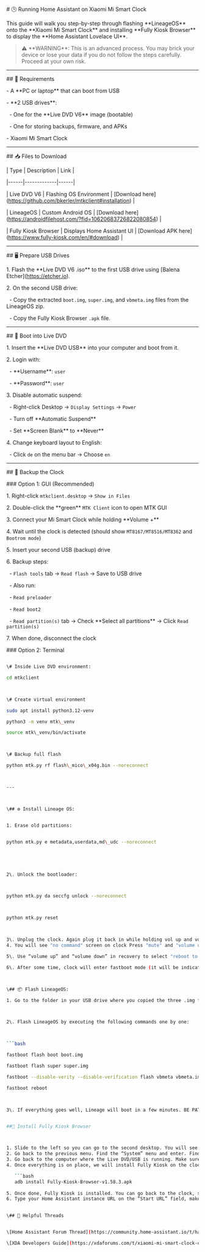 \# 🕒 Running Home Assistant on Xiaomi Mi Smart Clock



This guide will walk you step-by-step through flashing \*\*LineageOS\*\* onto the \*\*Xiaomi Mi Smart Clock\*\* and installing \*\*Fully Kiosk Browser\*\* to display the \*\*Home Assistant Lovelace UI\*\*.



> ⚠️ \*\*WARNING\*\*: This is an advanced process. You may brick your device or lose your data if you do not follow the steps carefully. Proceed at your own risk.



---



\## 🔧 Requirements



\- A \*\*PC or laptop\*\* that can boot from USB

\- \*\*2 USB drives\*\*:

&nbsp; - One for the \*\*Live DVD V6\*\* image (bootable)

&nbsp; - One for storing backups, firmware, and APKs

\- Xiaomi Mi Smart Clock



---



\## 📥 Files to Download



| Type | Description | Link |

|------|-------------|------|

| Live DVD V6 | Flashing OS Environment | \[Download here](https://github.com/bkerler/mtkclient#installation) |

| LineageOS | Custom Android OS | \[Download here](https://androidfilehost.com/?fid=10620683726822080854) |

| Fully Kiosk Browser | Displays Home Assistant UI | \[Download APK here](https://www.fully-kiosk.com/en/#download) |



---



\## 🖥️ Prepare USB Drives



1\. Flash the \*\*Live DVD V6 .iso\*\* to the first USB drive using \[Balena Etcher](https://etcher.io).

2\. On the second USB drive:

&nbsp;  - Copy the extracted `boot.img`, `super.img`, and `vbmeta.img` files from the LineageOS zip.

&nbsp;  - Copy the Fully Kiosk Browser `.apk` file.



---



\## 🚀 Boot into Live DVD



1\. Insert the \*\*Live DVD USB\*\* into your computer and boot from it.

2\. Login with:

&nbsp;  - \*\*Username\*\*: `user`

&nbsp;  - \*\*Password\*\*: `user`

3\. Disable automatic suspend:

&nbsp;  - Right-click Desktop → `Display Settings` → `Power`

&nbsp;  - Turn off \*\*Automatic Suspend\*\*

&nbsp;  - Set \*\*Screen Blank\*\* to \*\*Never\*\*

4\. Change keyboard layout to English:

&nbsp;  - Click `de` on the menu bar → Choose `en`



---



\## 💾 Backup the Clock



\### Option 1: GUI (Recommended)



1\. Right-click `mtkclient.desktop` → `Show in Files`

2\. Double-click the \*\*green\*\* `MTK Client` icon to open MTK GUI

3\. Connect your Mi Smart Clock while holding \*\*Volume +\*\*

4\. Wait until the clock is detected (should show `MT8167/MT8516/MT8362` and `Bootrom mode`)

5\. Insert your second USB (backup) drive

6\. Backup steps:

&nbsp;  - `Flash tools` tab → `Read flash` → Save to USB drive

&nbsp;  - Also run:

&nbsp;    - `Read preloader`

&nbsp;    - `Read boot2`

&nbsp;  - `Read partition(s)` tab → Check \*\*Select all partitions\*\* → Click `Read partition(s)`

7\. When done, disconnect the clock



\### Option 2: Terminal



```bash

\# Inside Live DVD environment:

cd mtkclient



\# Create virtual environment

sudo apt install python3.12-venv

python3 -m venv mtk\_venv

source mtk\_venv/bin/activate



\# Backup full flash

python mtk.py rf flash\_mico\_x04g.bin --noreconnect



---



\## ⚙️ Install Lineage OS:


1. Erase old partitions:


python mtk.py e metadata,userdata,md\_udc --noreconnect





2\. Unlock the bootloader:



python mtk.py da seccfg unlock --noreconnect



python mtk.py reset



3\. Unplug the clock. Again plug it back in while holding vol up and volume down. 
4. You will see "no command" screen on clock Press "mute" and "volume up" to enter recovery mode. 

5\. Use “volume up” and “volume down” in recovery to select "reboot to bootloader"

6\. After some time, clock will enter fastboot mode (it will be indicated with a small text at the bottom of the clock screen).



\## 📦 Flash LineageOS:

1. Go to the folder in your USB drive where you copied the three .img files as per point 4 by clicking on the USB drive icon in your desktop, but do not enter the folder itself. Right click on such folder (or the USB drive itself if you copied the .img files in USB drive root) and select “Open in Terminal”.



2\. Flash LineageOS by executing the following commands one by one:



```bash

fastboot flash boot boot.img

fastboot flash super super.img

fastboot --disable-verity --disable-verification flash vbmeta vbmeta.img

fastboot reboot



3\. If everything goes well, Lineage will boot in a few minutes. BE PATIENT! Be advised that Lineage boot times are long. Expect to be seeing the “Orange State” screen displayed for a few minutes, although it says that it will boot in 5 seconds.Furthermore, you will see a blank screen, Lineage logo animation and a white rectangle screen form some time. Again… BE PATIENT! The whole process will take 5-6 minutes from the moment that you plug the device in to the moment where the startup wizard starts at.


##📱 Install Fully Kiosk Browser



1. Slide to the left so you can go to the second desktop. You will see there the settings icon. Click on it. Go to the “Device information” option at the bottom of the screen and click on it. Slide down to the latest option named “Compilation number”. Click on it several times until you see a message confirming that the developer options have been enabled.
2. Go back to the previous menu. Find the “System” menu and enter. Find the “Developer options” and enter. You won’t be able to slide down on this screen (at least I haven’t been able to), so click on the magnifier icon at the top right of the screen. Type “USB” on the search field. Once results are displayed, scroll down until you find the “USB debugging” option. Enable the option, accept the warning and exit to the desktop clicking on the “circle” icon at the bottom of the screen.
3. Go back to the computer where the Live DVD/USB is running. Make sure that the Clock is still connected. If you have connected to the power supply for setting up Lineage, unplug it, connect it back to the computer and wait for the clock to load the Lineage desktop.
4. Once everything is on place, we will install Fully Kiosk on the clock trough adb from the computer. For that, we will use the same “right click > Open in Terminal” option we’ve been using along this guide at the USB folder where the Fully Kiosk apk was copied to (point 5). On the terminal type the following:

   ```bash
   adb install Fully-Kiosk-Browser-v1.58.3.apk
   
5. Once done, Fully Kiosk is installed. You can go back to the clock, slide the finger up through the screen to reveal the applications and click on the Fully Kiosk Browser menu.
6. Type your Home Assistant instance URL on the “Start URL” field, make sure that the Fullscreen Mode is enabled, slide down and hit “Start Using Fully”.
   

\## 💬 Helpful Threads


\[Home Assistant Forum Thread](https://community.home-assistant.io/t/hack-mi-smart-clock-to-display-lovelace-ui/)

\[XDA Developers Guide](https://xdaforums.com/t/xiaomi-mi-smart-clock-development-guide-gsi.4629771/)



